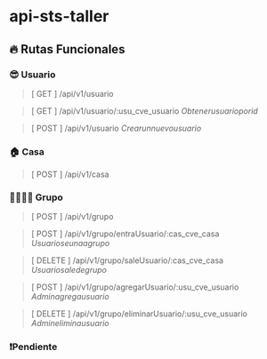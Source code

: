 # api-sts-taller

## 🔥 Rutas Funcionales

### 😎 Usuario 
> [ GET ] /api/v1/usuario 

> [ GET ] /api/v1/usuario/:usu_cve_usuario $Obtener usuario por id$

> [ POST ] /api/v1/usuario $Crear un nuevo usuario$

### 🏠 Casa
> [ POST ] /api/v1/casa

### 👨‍👩‍👧‍👦 Grupo
> [ POST ] /api/v1/grupo

> [ POST ] /api/v1/grupo/entraUsuario/:cas_cve_casa $Usuario se una a grupo$

> [ DELETE ] /api/v1/grupo/saleUsuario/:cas_cve_casa $Usuario sale de grupo$

> [ POST ] /api/v1/grupo/agregarUsuario/:usu_cve_usuario $Admin agrega usuario$

> [ DELETE ] /api/v1/grupo/eliminarUsuario/:usu_cve_usuario $Admin elimina usuario$

### ❗Pendiente
